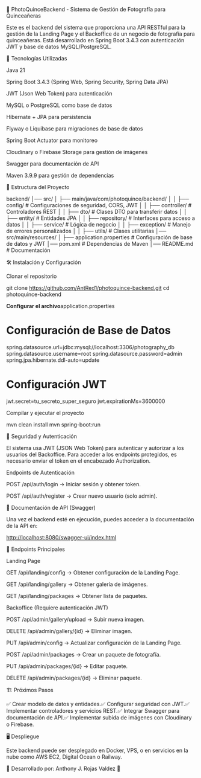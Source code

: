 📸 PhotoQuinceBackend - Sistema de Gestión de Fotografía para Quinceañeras

Este es el backend del sistema que proporciona una API RESTful para la gestión de la Landing Page y el Backoffice de un negocio de fotografía para quinceañeras. Está desarrollado en Spring Boot 3.4.3 con autenticación JWT y base de datos MySQL/PostgreSQL.

🚀 Tecnologías Utilizadas

Java 21

Spring Boot 3.4.3 (Spring Web, Spring Security, Spring Data JPA)

JWT (Json Web Token) para autenticación

MySQL o PostgreSQL como base de datos

Hibernate + JPA para persistencia

Flyway o Liquibase para migraciones de base de datos

Spring Boot Actuator para monitoreo

Cloudinary o Firebase Storage para gestión de imágenes

Swagger para documentación de API

Maven 3.9.9 para gestión de dependencias

📂 Estructura del Proyecto

backend/
│── src/
│   ├── main/java/com/photoquince/backend/
│   │   ├── config/       # Configuraciones de seguridad, CORS, JWT
│   │   ├── controller/   # Controladores REST
│   │   ├── dto/          # Clases DTO para transferir datos
│   │   ├── entity/       # Entidades JPA
│   │   ├── repository/   # Interfaces para acceso a datos
│   │   ├── service/      # Lógica de negocio
│   │   ├── exception/    # Manejo de errores personalizados
│   │   ├── utils/        # Clases utilitarias
│── src/main/resources/
│   ├── application.properties  # Configuración de base de datos y JWT
│── pom.xml   # Dependencias de Maven
│── README.md # Documentación

🛠 Instalación y Configuración

Clonar el repositorio

git clone <https://github.com/AntRed1/photoquince-backend.git>
cd photoquince-backend

**Configurar el archivo**application.properties

# Configuración de Base de Datos

spring.datasource.url=jdbc:mysql://localhost:3306/photography_db
spring.datasource.username=root
spring.datasource.password=admin
spring.jpa.hibernate.ddl-auto=update

# Configuración JWT

jwt.secret=tu_secreto_super_seguro
jwt.expirationMs=3600000

Compilar y ejecutar el proyecto

mvn clean install
mvn spring-boot:run

🔐 Seguridad y Autenticación

El sistema usa JWT (JSON Web Token) para autenticar y autorizar a los usuarios del Backoffice. Para acceder a los endpoints protegidos, es necesario enviar el token en el encabezado Authorization.

Endpoints de Autenticación

POST /api/auth/login → Iniciar sesión y obtener token.

POST /api/auth/register → Crear nuevo usuario (solo admin).

📖 Documentación de API (Swagger)

Una vez el backend esté en ejecución, puedes acceder a la documentación de la API en:

<http://localhost:8080/swagger-ui/index.html>

📌 Endpoints Principales

Landing Page

GET /api/landing/config → Obtener configuración de la Landing Page.

GET /api/landing/gallery → Obtener galería de imágenes.

GET /api/landing/packages → Obtener lista de paquetes.

Backoffice (Requiere autenticación JWT)

POST /api/admin/gallery/upload → Subir nueva imagen.

DELETE /api/admin/gallery/{id} → Eliminar imagen.

PUT /api/admin/config → Actualizar configuración de la Landing Page.

POST /api/admin/packages → Crear un paquete de fotografía.

PUT /api/admin/packages/{id} → Editar paquete.

DELETE /api/admin/packages/{id} → Eliminar paquete.

🏗 Próximos Pasos

✅ Crear modelo de datos y entidades.✅ Configurar seguridad con JWT.✅ Implementar controladores y servicios REST.✅ Integrar Swagger para documentación de API.✅ Implementar subida de imágenes con Cloudinary o Firebase.

🖥 Despliegue

Este backend puede ser desplegado en Docker, VPS, o en servicios en la nube como AWS EC2, Digital Ocean o Railway.

📌 Desarrollado por: Anthony J. Rojas Valdez 🚀
